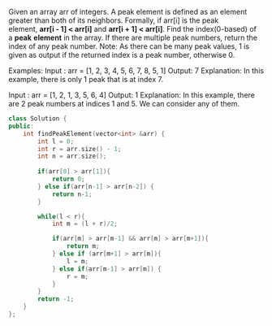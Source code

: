 Given an array arr of integers. A peak element is defined as an element greater than both of its neighbors. Formally, if arr[i] is the peak element, **arr[i - 1] < arr[i]** and **arr[i + 1] < arr[i]**. Find the index(0-based) of a **peak** **element** in the array. If there are multiple peak numbers, return the index of any peak number.
Note: As there can be many peak values, 1 is given as output if the returned index is a peak number, otherwise 0.

Examples:
Input : arr = [1, 2, 3, 4, 5, 6, 7, 8, 5, 1]
Output: 7
Explanation: In this example, there is only 1 peak that is at index 7.

Input : arr = [1, 2, 1, 3, 5, 6, 4]
Output: 1
Explanation: In this example, there are 2 peak numbers at indices 1 and 5. We can consider any of them.

```cpp
class Solution {
public:
    int findPeakElement(vector<int> &arr) {
        int l = 0;
        int r = arr.size() - 1;
        int n = arr.size();
        
        if(arr[0] > arr[1]){
            return 0;
        } else if(arr[n-1] > arr[n-2]) {
            return n-1;
        } 

        while(l < r){
            int m = (l + r)/2;

            if(arr[m] > arr[m-1] && arr[m] > arr[m+1]){
                return m;
            } else if (arr[m+1] > arr[m]){
                l = m;
            } else if(arr[m-1] > arr[m]) {
                r = m;
            }
        }
        return -1;
    }
};
```